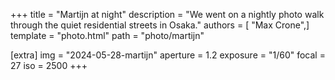 +++
title = "Martijn at night"
description = "We went on a nightly photo walk through the quiet residential streets in Osaka."
authors = [ "Max Crone",]
template = "photo.html"
path = "photo/martijn"

[extra]
img = "2024-05-28-martijn"
aperture = 1.2
exposure = "1/60"
focal = 27
iso = 2500
+++
